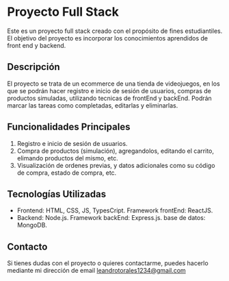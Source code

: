 # Proyecto Full Stack

Este es un proyecto full stack creado con el propósito de fines estudiantiles.
El objetivo del proyecto es incorporar los conocimientos aprendidos de front end y backend.

## Descripción

El proyecto se trata de un ecommerce de una tienda de videojuegos, en los que se podrán hacer registro e inicio de sesión de usuarios, compras de productos simuladas, utilizando tecnicas de frontEnd y backEnd.
Podrán marcar las tareas como completadas, editarlas y eliminarlas.

## Funcionalidades Principales

1. Registro e inicio de sesión de usuarios.
2. Compra de productos (simulación), agregandolos, editando el carrito, elimando productos del mismo, etc.
3. Visualización de ordenes previas, y datos adicionales como su código de compra, estado de compra, etc.

## Tecnologías Utilizadas

- Frontend: HTML, CSS, JS, TypesCript.
  Framework frontEnd: ReactJS.
- Backend: Node.js.
  Framework backEnd: Express.js.
  base de datos: MongoDB.

## Contacto

Si tienes dudas con el proyecto o quieres contactarme, puedes hacerlo mediante mi dirección de email leandrotorales1234@gmail.com
